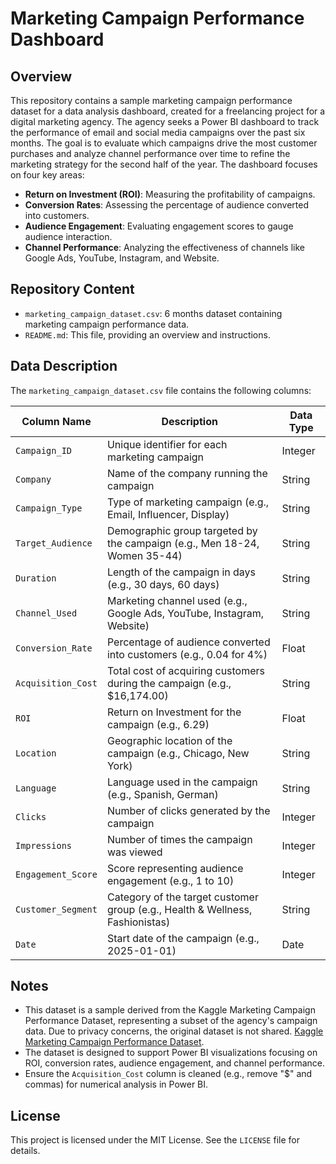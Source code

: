# Marketing Campaign Performance Dashboard

## Overview

This repository contains a sample marketing campaign performance dataset for a data analysis dashboard, created for a freelancing project for a digital marketing agency. The agency seeks a Power BI dashboard to track the performance of email and social media campaigns over the past six months. The goal is to evaluate which campaigns drive the most customer purchases and analyze channel performance over time to refine the marketing strategy for the second half of the year. The dashboard focuses on four key areas:

- **Return on Investment (ROI)**: Measuring the profitability of campaigns.
- **Conversion Rates**: Assessing the percentage of audience converted into customers.
- **Audience Engagement**: Evaluating engagement scores to gauge audience interaction.
- **Channel Performance**: Analyzing the effectiveness of channels like Google Ads, YouTube, Instagram, and Website.

## Repository Content

- `marketing_campaign_dataset.csv`: 6 months dataset containing marketing campaign performance data.
- `README.md`: This file, providing an overview and instructions.

## Data Description

The `marketing_campaign_dataset.csv` file contains the following columns:

| Column Name         | Description                                                                 | Data Type  |
|---------------------|-----------------------------------------------------------------------------|------------|
| `Campaign_ID`       | Unique identifier for each marketing campaign                                | Integer    |
| `Company`           | Name of the company running the campaign                                    | String     |
| `Campaign_Type`     | Type of marketing campaign (e.g., Email, Influencer, Display)                | String     |
| `Target_Audience`   | Demographic group targeted by the campaign (e.g., Men 18-24, Women 35-44)   | String     |
| `Duration`          | Length of the campaign in days (e.g., 30 days, 60 days)                     | String     |
| `Channel_Used`      | Marketing channel used (e.g., Google Ads, YouTube, Instagram, Website)       | String     |
| `Conversion_Rate`   | Percentage of audience converted into customers (e.g., 0.04 for 4%)         | Float      |
| `Acquisition_Cost`  | Total cost of acquiring customers during the campaign (e.g., $16,174.00)    | String     |
| `ROI`               | Return on Investment for the campaign (e.g., 6.29)                          | Float      |
| `Location`          | Geographic location of the campaign (e.g., Chicago, New York)               | String     |
| `Language`          | Language used in the campaign (e.g., Spanish, German)                       | String     |
| `Clicks`            | Number of clicks generated by the campaign                                  | Integer    |
| `Impressions`       | Number of times the campaign was viewed                                    | Integer    |
| `Engagement_Score`  | Score representing audience engagement (e.g., 1 to 10)                     | Integer    |
| `Customer_Segment`  | Category of the target customer group (e.g., Health & Wellness, Fashionistas)| String     |
| `Date`              | Start date of the campaign (e.g., 2025-01-01)                              | Date       |

## Notes

- This dataset is a sample derived from the Kaggle Marketing Campaign Performance Dataset, representing a subset of the agency's campaign data. Due to privacy concerns, the original dataset is not shared. [Kaggle Marketing Campaign Performance Dataset](https://www.kaggle.com/datasets/username/marketing-campaign-performance-dataset).
- The dataset is designed to support Power BI visualizations focusing on ROI, conversion rates, audience engagement, and channel performance.
- Ensure the `Acquisition_Cost` column is cleaned (e.g., remove "$" and commas) for numerical analysis in Power BI.

## License

This project is licensed under the MIT License. See the `LICENSE` file for details.
